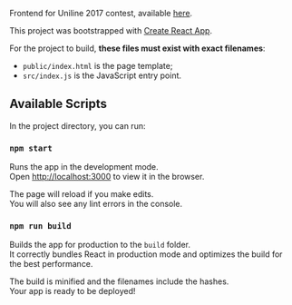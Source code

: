 Frontend for Uniline 2017 contest, available [here](https://github.com/aduda091/uniline17).

This project was bootstrapped with [Create React App](https://github.com/facebookincubator/create-react-app).

For the project to build, **these files must exist with exact filenames**:

* `public/index.html` is the page template;
* `src/index.js` is the JavaScript entry point.


## Available Scripts

In the project directory, you can run:

### `npm start`

Runs the app in the development mode.<br>
Open [http://localhost:3000](http://localhost:3000) to view it in the browser.

The page will reload if you make edits.<br>
You will also see any lint errors in the console.

### `npm run build`

Builds the app for production to the `build` folder.<br>
It correctly bundles React in production mode and optimizes the build for the best performance.

The build is minified and the filenames include the hashes.<br>
Your app is ready to be deployed!
